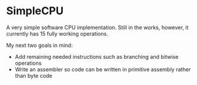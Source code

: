 # SimpleCPU
 A very simple software CPU implementation. 
 Still in the works, however, it currently has 15 fully working operations.
 
 My next two goals in mind:
 <ul> 
	<li>Add remaining needed instructions such as branching and bitwise operations</li>
	<li>Write an assembler so code can be written in primitive assembly rather than byte code</li>
 </ul> 
